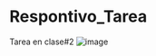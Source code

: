 # Respontivo_Tarea
Tarea en clase#2 
![image](https://github.com/Jowell99/Respontivo_Tarea/assets/142686187/d81a3cb9-02e8-41f1-9f34-bd4b297cf56d)

